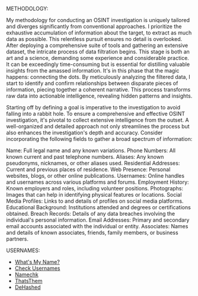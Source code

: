 METHODOLOGY:

My methodology for conducting an OSINT investigation is uniquely tailored and diverges significantly from conventional 
approaches. I prioritize the exhaustive accumulation of information about the target, to extract as much data as possible. 
This relentless pursuit ensures no detail is overlooked. After deploying a comprehensive suite of tools and gathering an extensive 
dataset, the intricate process of data filtration begins. This stage is both an art and a science, demanding some experience and considerable 
practice. It can be exceedingly time-consuming but is essential for distilling valuable insights from the amassed information. It's in this phase 
that the magic happens: connecting the dots. By meticulously analyzing the filtered data, I start to identify and confirm relationships between disparate 
pieces of information, piecing together a coherent narrative. This process transforms raw data into actionable intelligence, revealing hidden patterns and insights.

Starting off by defining a goal is imperative to the investigation to avoid falling into a rabbit hole. 
To ensure a comprehensive and effective OSINT investigation, it's pivotal to collect extensive intelligence 
from the outset. A well-organized and detailed approach not only streamlines the process but also enhances the 
investigation's depth and accuracy. Consider incorporating the following fields to gather a broad spectrum of information:

Name: Full legal name and any known variations.
Phone Numbers: All known current and past telephone numbers.
Aliases: Any known pseudonyms, nicknames, or other aliases used.
Residential Addresses: Current and previous places of residence.
Web Presence: Personal websites, blogs, or other online publications.
Usernames: Online handles and usernames across various platforms and forums.
Employment History: Known employers and roles, including volunteer positions.
Photographs: Images that can help in identifying physical features or locations.
Social Media Profiles: Links to and details of profiles on social media platforms.
Educational Background: Institutions attended and degrees or certifications obtained.
Breach Records: Details of any data breaches involving the individual's personal information.
Email Addresses: Primary and secondary email accounts associated with the individual or entity.
Associates: Names and details of known associates, friends, family members, or business partners.


USERNAMES:

- [What's My Name?](https://whatsmyname.app/)
- [Check Usernames](https://checkusernames.com/)
- [Namechk](https://namechk.com/)
- [ThatsThem](https://thatsthem.com/)
- [DeHashed](https://dehashed.com/)




                                                     
                                                     
                                                     
                                                     
                                                     
                                                     






    

